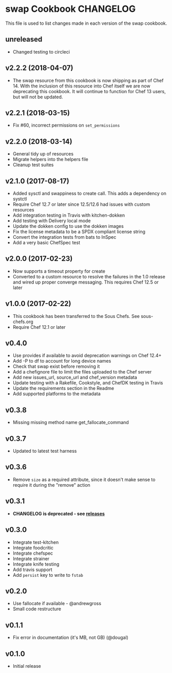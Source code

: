 # swap Cookbook CHANGELOG

This file is used to list changes made in each version of the swap cookbook.

## unreleased

- Changed testing to circleci

## v2.2.2 (2018-04-07)

- The swap resource from this cookbook is now shipping as part of Chef 14\. With the inclusion of this resource into Chef itself we are now deprecating this cookbook. It will continue to function for Chef 13 users, but will not be updated.

## v2.2.1 (2018-03-15)

- Fix #60, incorrect permissions on `set_permissions`

## v2.2.0 (2018-03-14)

- General tidy up of resources
- Migrate helpers into the helpers file
- Cleanup test suites

## v2.1.0 (2017-08-17)

- Added sysctl and swappiness to create call. This adds a dependency on systctl
- Require Chef 12.7 or later since 12.5/12.6 had issues with custom resources
- Add integration testing in Travis with kitchen-dokken
- Add testing with Delivery local mode
- Update the dokken config to use the dokken images
- Fix the license metadata to be a SPDX compliant license string
- Convert the integration tests from bats to InSpec
- Add a very basic ChefSpec test

## v2.0.0 (2017-02-23)

- Now supports a timeout property for create
- Converted to a custom resource to resolve the failures in the 1.0 release and wired up proper converge messaging. This requires Chef 12.5 or later

## v1.0.0 (2017-02-22)

- This cookbook has been transferred to the Sous Chefs. See sous-chefs.org
- Require Chef 12.1 or later

## v0.4.0

- Use provides if available to avoid deprecation warnings on Chef 12.4+
- Add -P to df to account for long device names
- Check that swap exist before removing it
- Add a chefignore file to limit the files uploaded to the Chef server
- Add new issues_url, source_url and chef_version metadata
- Update testing with a Rakefile, Cookstyle, and ChefDK testing in Travis
- Update the requirements section in the Readme
- Add supported platforms to the metadata

## v0.3.8

- Missing missing method name get_fallocate_command

## v0.3.7

- Updated to latest test harness

## v0.3.6

- Remove `size` as a required attribute, since it doesn't make sense to require it during the "remove" action

## v0.3.1

- **CHANGELOG is deprecated - see [releases](https://github.com/sethvargo-cookbooks/swap/releases)**

## v0.3.0

- Integrate test-kitchen
- Integrate foodcritic
- Integrate chefspec
- Integrate strainer
- Integrate knife testing
- Add travis support
- Add `persist` key to write to `fstab`

## v0.2.0

- Use fallocate if available - @andrewgross
- Small code restructure

## v0.1.1

- Fix error in documentation (it's MB, not GB) (@dougal)

## v0.1.0

- Initial release
